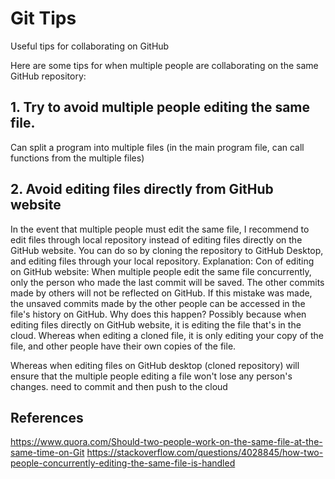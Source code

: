 # Git Tips
Useful tips for collaborating on GitHub  

Here are some tips for when multiple people are collaborating on the same GitHub repository:

## 1. Try to avoid multiple people editing the same file. 
Can split a program into multiple files (in the main program file, can call functions from the multiple files)

## 2. Avoid editing files directly from GitHub website
In the event that multiple people must edit the same file, I recommend to edit files through local repository instead of editing files directly on the GitHub website. You can do so by cloning the repository to GitHub Desktop, and editing files through your local repository.
Explanation:
Con of editing on GitHub website:
When multiple people edit the same file concurrently, only the person who made the last commit will be saved. The other commits made by others will not be reflected on GitHub. If this mistake was made, the unsaved commits made by the other people can be accessed in the file's history on GitHub.
Why does this happen? 
Possibly because when editing files directly on GitHub website, it is editing the file that's in the cloud. Whereas when editing a cloned file, it is only editing your copy of the file, and other people have their own copies of the file.

Whereas when editing files on GitHub desktop (cloned repository) will ensure that the multiple people editing a file won't lose any person's changes. 
need to commit and then push to the cloud

## References
https://www.quora.com/Should-two-people-work-on-the-same-file-at-the-same-time-on-Git
https://stackoverflow.com/questions/4028845/how-two-people-concurrently-editing-the-same-file-is-handled

